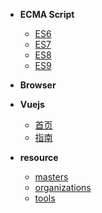 - **ECMA Script**

  - [ES6](ecma/6)
  - [ES7](ecma/7)
  - [ES8](ecma/8)
  - [ES9](ecma/9)

- **Browser**

- **Vuejs**

  - [首页](zh-cn/)
  - [指南](zh-cn/guide)

* **resource**

  - [masters](zh-cn/)
  - [organizations](resource/org)
  - [tools]()

